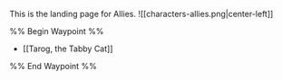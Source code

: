 This is the landing page for Allies.
![[characters-allies.png|center-left]]

%% Begin Waypoint %%
- [[Tarog, the Tabby Cat]]

%% End Waypoint %%